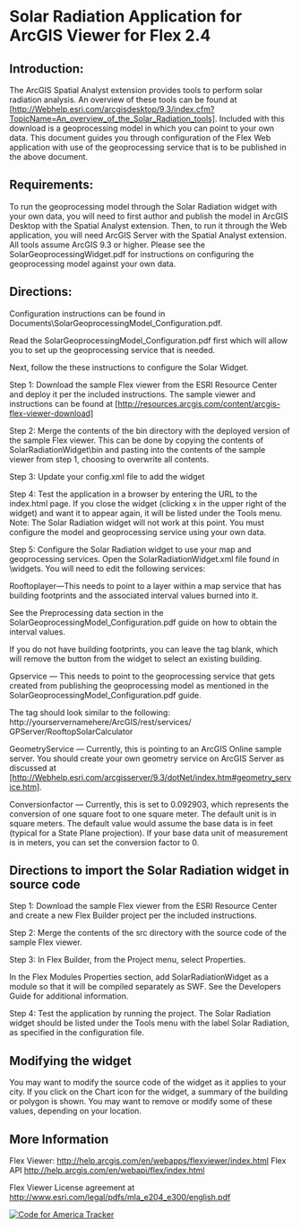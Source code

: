 ﻿Solar Radiation Application for ArcGIS Viewer for Flex 2.4
==========================

Introduction:
-------------

The ArcGIS Spatial Analyst extension provides tools to perform solar radiation analysis.
An overview of these tools can be found at
[http://Webhelp.esri.com/arcgisdesktop/9.3/index.cfm?TopicName=An_overview_of_the_Solar_Radiation_tools].
Included with this download is a geoprocessing model in which you can point to your own data. This document guides you through configuration of the Flex Web application with use of the geoprocessing service that is to be published in the above document.


Requirements:
-------------

To run the geoprocessing model through the Solar Radiation widget with your own data, you will need to first author and publish the model in ArcGIS Desktop with the Spatial Analyst extension.
Then, to run it through the Web application, you will need ArcGIS Server with the Spatial Analyst extension.
All tools assume ArcGIS 9.3 or higher. Please see the SolarGeoprocessingWidget.pdf for instructions on configuring the geoprocessing model against your own data.


Directions:
-----------

Configuration instructions can be found in Documents\SolarGeoprocessingModel_Configuration.pdf.

Read the SolarGeoprocessingModel_Configuration.pdf first which will allow you to set up the geoprocessing service that is needed.

Next, follow the these instructions to configure the Solar Widget.

Step 1: Download the sample Flex viewer from the ESRI Resource Center and deploy it per the included instructions.
The sample viewer and instructions can be found at [http://resources.arcgis.com/content/arcgis-flex-viewer-download]

Step 2: Merge the contents of the bin directory with the deployed version of the sample Flex viewer. This can be done by copying the contents of SolarRadiationWidget\bin and pasting into the contents of the sample viewer from step 1, choosing to overwrite all contents.

Step 3: Update your config.xml file to add the widget
  <widget label="Solar Radiation Widget"
	icon="assets/images/i_solar.png"
	config="widgets/SolarRadiation/SolarRadiationWidget.xml"
	url="widgets/SolarRadiation/SolarRadiationWidget.swf"/>

Step 4: Test the application in a browser by entering the URL to the index.html page. If you close the widget (clicking x in the upper right of the widget) and want it to appear again, it will be listed under the Tools menu.
Note: The Solar Radiation widget will not work at this point. You must configure the model and geoprocessing service using your
own data.

Step 5: Configure the Solar Radiation widget to use your map and geoprocessing services.
Open the SolarRadiationWidget.xml file found in <FlexApplicationPath>\widgets.
You will need to edit the following services:

Rooftoplayer—This needs to point to a layer within a map service that has building footprints and the associated interval values burned into it.

See the Preprocessing data section in the SolarGeoprocessingModel_Configuration.pdf guide on how to obtain the interval values.

If you do not have building footprints, you can leave the tag blank, which will remove the button from the widget to select an existing building.
  <rooftoplayer> </rooftoplayer>

Gpservice — This needs to point to the geoprocessing service that gets created from publishing the geoprocessing model as mentioned in the SolarGeoprocessingModel_Configuration.pdf guide.

The tag should look similar to the following:
  <gpservice>http://yourservernamehere/ArcGIS/rest/services/ GPServer/RooftopSolarCalculator</gpservice>


GeometryService — Currently, this is pointing to an ArcGIS Online sample server.
You should create your own geometry service on ArcGIS Server as discussed at [http://Webhelp.esri.com/arcgisserver/9.3/dotNet/index.htm#geometry_service.htm].


Conversionfactor — Currently, this is set to 0.092903, which represents the conversion of one square foot to one square meter. The default unit is in square meters. The default value would assume the base data is in feet (typical for a State Plane projection). If your base data unit of measurement is in meters, you can set the conversion factor to 0.


Directions to import the Solar Radiation widget in source code
-------

Step 1: Download the sample Flex viewer from the ESRI Resource Center and create a new Flex Builder project per the included instructions.

Step 2: Merge the contents of the src directory with the source code of the sample Flex viewer.

Step 3: In Flex Builder, from the Project menu, select Properties.

In the Flex Modules Properties section, add SolarRadiationWidget as a module so that it will be compiled separately as SWF.
See the Developers Guide for additional information.

Step 4: Test the application by running the project. The Solar Radiation widget should be listed under the Tools menu with the label Solar Radiation, as specified in the configuration file.

Modifying the widget
------

You may want to modify the source code of the widget as it applies to your city. If you click on the Chart icon for the widget, a summary of the building or polygon is shown. You may want to remove or modify some of these values, depending on your location.


More Information
----------------

Flex Viewer: http://help.arcgis.com/en/webapps/flexviewer/index.html
Flex API http://help.arcgis.com/en/webapi/flex/index.html

Flex Viewer License agreement at http://www.esri.com/legal/pdfs/mla_e204_e300/english.pdf

[![Code for America Tracker](http://stats.codeforamerica.org/codeforamerica/solarboston.png)](http://stats.codeforamerica.org/projects/solarboston)


